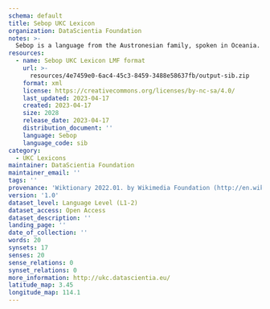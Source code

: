 ```yaml
---
schema: default
title: Sebop UKC Lexicon
organization: DataScientia Foundation
notes: >-
  Sebop is a language from the Austronesian family, spoken in Oceania. The UKC Lexicon of Sebop is represented as a lexico-semantic network. It consists of words, word senses, synsets, as well as sense-level and synset-level relationships.
resources:
  - name: Sebop UKC Lexicon LMF format
    url: >-
      resources/4e7459e0-6ac4-45c3-8459-3488e58637fb/output-sib.zip
    format: xml
    license: https://creativecommons.org/licenses/by-nc-sa/4.0/
    last_updated: 2023-04-17
    created: 2023-04-17
    size: 2028
    release_date: 2023-04-17
    distribution_document: ''
    language: Sebop
    language_code: sib
category:
  - UKC Lexicons
maintainer: DataScientia Foundation
maintainer_email: ''
tags: ''
provenance: 'Wiktionary 2022.01. by Wikimedia Foundation (http://en.wiktionary.org); Princeton WordNet 2.1 by Princeton University (https://wordnet.princeton.edu)'
version: '1.0'
dataset_level: Language Level (L1-2)
dataset_access: Open Access
dataset_description: ''
landing_page: ''
date_of_collection: ''
words: 20
synsets: 17
senses: 20
sense_relations: 0
synset_relations: 0
more_information: http://ukc.datascientia.eu/
latitude_map: 3.45
longitude_map: 114.1
---
```

